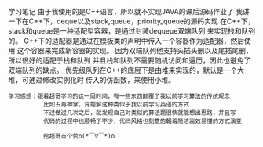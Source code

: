学习笔记
	由于我使用的是C++语言，所以就不实现JAVA的课后源码作业了
	我讲一下在C++下，deque以及stack,queue，priority_queue的源码实现
	在C++下，stack和queue是一种适配型容器，是通过封装dequeue双端队列
	来实现栈和队列的。
	C++下的适配器是通过在模板类的声明中传入一个容器作为适配器，然后使用
	这个容器来完成新容器的实现。
	因为双端队列他支持头插头删以及尾插尾删，所以很好的适配于栈和队列
	并且栈和队列不需要随机访问和遍历，因此也避免了双端队列的缺点。
	优先级队列在C++的底层下是由堆来实现的，默认是一个大堆，可通过修改实例化时
	传入的仿函数，来使用小堆。
	
	学习感想：跟着超哥学习的这一周时间，有一些东西颠覆了我以前学习算法的传统观念
			  比如五毒神掌，背题解这种类似于我以前学习英语的方式
			  不过做过几次之后，就发现自己对类似的算法题很快就能想出思路，并且写
			  代码的过程中也顺畅了不少，代码风格也刻意的朝着简洁高效易懂的方式演变
			  
			  给超哥点个赞o(*￣▽￣*)o